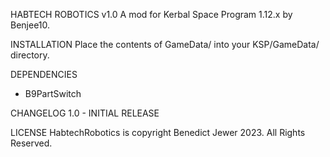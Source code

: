 HABTECH ROBOTICS v1.0
A mod for Kerbal Space Program 1.12.x by Benjee10. 

INSTALLATION
Place the contents of GameData/ into your KSP/GameData/ directory. 

DEPENDENCIES
- B9PartSwitch


CHANGELOG
1.0 - INITIAL RELEASE

LICENSE
HabtechRobotics is copyright Benedict Jewer 2023. All Rights Reserved. 
